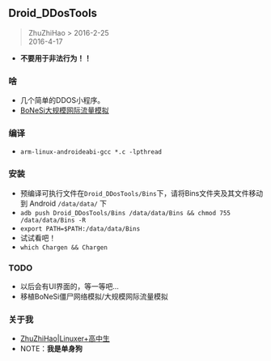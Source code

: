 Droid_DDosTools
----------------

> ZhuZhiHao  > 2016-2-25  
> 2016-4-17  

- **不要用于非法行为！！**

### 啥
- 几个简单的DDOS小程序。
- [BoNeSi大规模网际流量模拟](./README.BoNesi.md)

### 编译
- `arm-linux-androideabi-gcc *.c -lpthread`

### 安装
- 预编译可执行文件在`Droid_DDosTools/Bins`下，请将Bins文件夹及其文件移动到 Android `/data/data/` 下
- `adb push Droid_DDosTools/Bins /data/data/Bins && chmod 755 /data/data/Bins -R`
- `export PATH=$PATH:/data/data/Bins`
- 试试看吧！
- `which Chargen && Chargen`

### TODO
- 以后会有UI界面的，等一等吧...
- 移植BoNeSi僵尸网络模拟/大规模网际流量模拟

### 关于我
- [ZhuZhiHao|Linuxer+高中生](http://zhu-zhi-hao.github.io/)
- NOTE：**我是单身狗**


